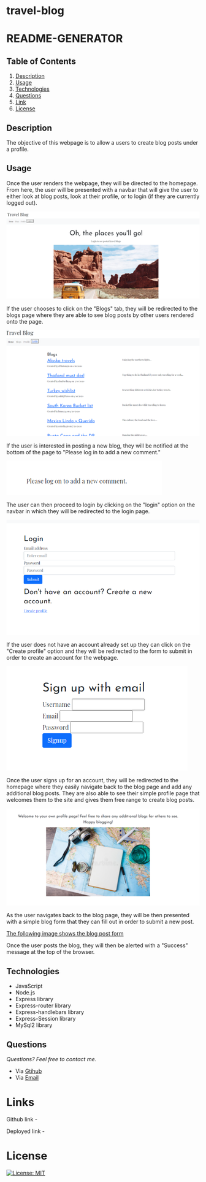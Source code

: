 # travel-blog

# README-GENERATOR

## **Table of Contents**

1. [Description](#description)
2. [Usage](#usage)
3. [Technologies](#technologies)
4. [Questions](#questions)
5. [Link](#links)
6. [License](#license)

## **Description**

The objective of this webpage is to allow a users to create blog posts under a profile.

## **Usage**

Once the user renders the webpage, they will be directed to the homepage. From here, the user will be presented with a navbar that will give the user to either look at blog posts, look at their profile, or to login (if they are currently logged out).

![The following image shows the homepage once the site is rendered](public\images\homepage-img.PNG)

If the user chooses to click on the "Blogs" tab, they will be redirected to the blogs page where they are able to see blog posts by other users rendered onto the page.

![The following image shows the blog page](public\images\blog-page.PNG)

If the user is interested in posting a new blog, they will be notified at the bottom of the page to "Please log in to add a new comment."

![The following image shows the message posted to enter a new blog post](public\images\add-comment.PNG)

The user can then proceed to login by clicking on the "login" option on the navbar in which they will be redirected to the login page.

![The following image shows the login page](public\images\login-page.PNG)

If the user does not have an account already set up they can click on the "Create profile" option and they will be redirected to the form to submit in order to create an account for the webpage.

![The following image shows the sign up form](public\images\sign-up.PNG)

Once the user signs up for an account, they will be redirected to the homepage where they easily navigate back to the blog page and add any additional blog posts. They are also able to see their simple profile page that welcomes them to the site and gives them free range to create blog posts.

![The following image shows the profile page](public\images\profile-page.PNG)

As the user navigates back to the blog page, they will be then presented with a simple blog form that they can fill out in order to submit a new post.

[The following image shows the blog post form](public\images\new-blog.PNG)

Once the user posts the blog, they will then be alerted with a "Success" message at the top of the browser.

## **Technologies**

- JavaScript
- Node.js
- Express library
- Express-router library
- Express-handlebars library
- Express-Session library
- MySql2 library

## **Questions**

_Questions? Feel free to contact me._

- Via [Gtihub](https://github.com/pazjenni04)
- Via [Email](pazjenni1331@gmail.com)

# Links

Github link -

Deployed link -

# License

[![License: MIT](https://img.shields.io/badge/License-MIT-yellow.svg)](https://opensource.org/licenses/MIT)
